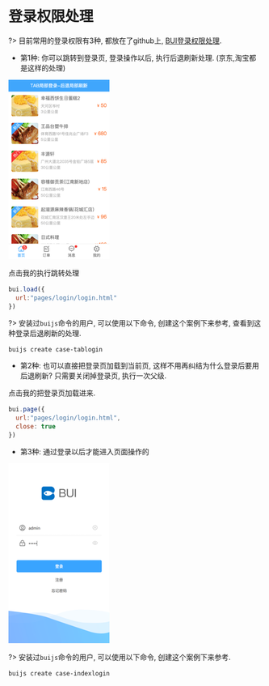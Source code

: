 # 登录权限处理

?> 目前常用的登录权限有3种, 都放在了github上, [BUI登录权限处理](https://github.com/imouou/BUI-Login).

- 第1种: 你可以跳转到登录页, 登录操作以后, 执行后退刷新处理. (京东,淘宝都是这样的处理)

![tab登录](../static/images/bui-page.png)

点击我的执行跳转处理
```js
bui.load({
  url:"pages/login/login.html"
})
```


?> 安装过`buijs`命令的用户, 可以使用以下命令, 创建这个案例下来参考, 查看到这种登录后退刷新的处理. 

```bash
buijs create case-tablogin
```


- 第2种: 也可以直接把登录页加载到当前页, 这样不用再纠结为什么登录后要用后退刷新? 只需要关闭掉登录页, 执行一次父级. 

点击我的把登录页加载进来.
```js
bui.page({
  url:"pages/login/login.html",
  close: true
})
```


- 第3种: 通过登录以后才能进入页面操作的

![登录](../static/images/login.png) 


?> 安装过`buijs`命令的用户, 可以使用以下命令, 创建这个案例下来参考. 

```bash
buijs create case-indexlogin
```

